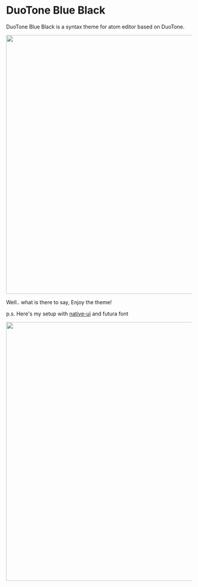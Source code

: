 # DuoTone Blue Black

DuoTone Blue Black is a syntax theme for atom editor based on DuoTone.

<p><a herf="https://rawgit.com/k0626089/duotone-blue-black-syntax/master/docs/index.html"><img src="https://github.com/k0626089/duotone-blue-black-syntax/raw/master/docs/screenshot.png" width="700"></a></p>

Well.. what is there to say,
Enjoy the theme!



p.s. Here's my setup with [native-ui](https://atom.io/themes/native-ui) and futura font

<img src="https://raw.githubusercontent.com/k0626089/duotone-blue-black-syntax/master/docs/Desktop%20ScreenShot.png" width="700">
